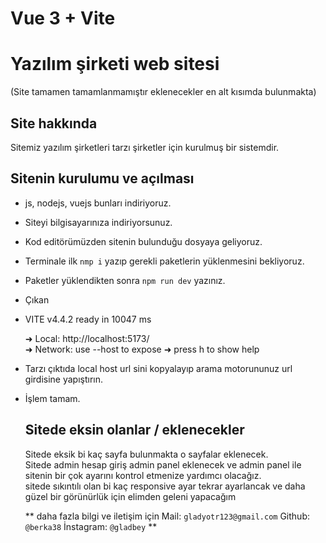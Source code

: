 # Vue 3 + Vite

# Yazılım şirketi web sitesi <br>
(Site tamamen tamamlanmamıştır eklenecekler en alt kısımda bulunmakta)

## Site hakkında
Sitemiz yazılım şirketleri tarzı şirketler için kurulmuş bir sistemdir.

## Sitenin kurulumu ve açılması
- js, nodejs, vuejs bunları indiriyoruz.
- Siteyi bilgisayarınıza indiriyorsunuz.
- Kod editörümüzden sitenin bulunduğu dosyaya geliyoruz.
- Terminale ilk ```nmp i``` yazıp gerekli paketlerin yüklenmesini bekliyoruz.
- Paketler yüklendikten sonra ```npm run dev``` yazınız.
- Çıkan 
- VITE v4.4.2  ready in 10047 ms

  ➜  Local:   http://localhost:5173/ <br>
  ➜  Network: use --host to expose
  ➜  press h to show help
-  Tarzı çıktıda local host url sini kopyalayıp arama motorununuz url girdisine yapıştırın.
- İşlem tamam.

  ## Sitede eksin olanlar / eklenecekler
  Sitede eksik bi kaç sayfa bulunmakta o sayfalar eklenecek.<br>
  Sitede admin hesap giriş admin panel eklenecek ve admin panel ile sitenin bir çok ayarını kontrol etmenize yardımcı olacağız.<br>
  sitede sıkıntılı olan bi kaç responsive ayar tekrar ayarlancak ve daha güzel bir görünürlük için elimden geleni yapacağım <br>

  ** daha fazla bilgi ve iletişim için
Mail: ```gladyotr123@gmail.com```
Github: ```@berka38```
İnstagram: ```@gladbey```
   **
